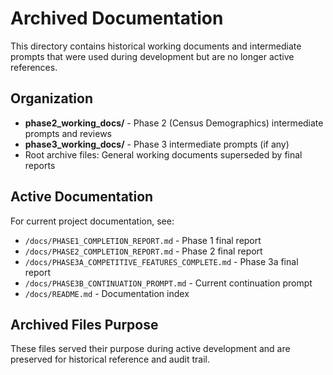 # Archived Documentation

This directory contains historical working documents and intermediate prompts that were used during development but are no longer active references.

## Organization

- **phase2_working_docs/** - Phase 2 (Census Demographics) intermediate prompts and reviews
- **phase3_working_docs/** - Phase 3 intermediate prompts (if any)
- Root archive files: General working documents superseded by final reports

## Active Documentation

For current project documentation, see:
- `/docs/PHASE1_COMPLETION_REPORT.md` - Phase 1 final report
- `/docs/PHASE2_COMPLETION_REPORT.md` - Phase 2 final report  
- `/docs/PHASE3A_COMPETITIVE_FEATURES_COMPLETE.md` - Phase 3a final report
- `/docs/PHASE3B_CONTINUATION_PROMPT.md` - Current continuation prompt
- `/docs/README.md` - Documentation index

## Archived Files Purpose

These files served their purpose during active development and are preserved for historical reference and audit trail.
